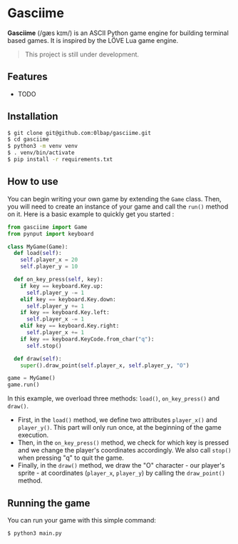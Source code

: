 # Gasciime

**Gasciime** (/ɡæs kɪm/) is an ASCII Python game engine for building terminal based games. It is inspired by the LÖVE Lua game engine.

> This project is still under development.

## Features

- TODO

## Installation

```bash
$ git clone git@github.com:0lbap/gasciime.git
$ cd gasciime
$ python3 -m venv venv
$ . venv/bin/activate
$ pip install -r requirements.txt
```

## How to use

You can begin writing your own game by extending the `Game` class. Then, you will need to create an instance of your game and call the `run()` method on it. Here is a basic example to quickly get you started :

```py
from gasciime import Game
from pynput import keyboard

class MyGame(Game):
  def load(self):
    self.player_x = 20
    self.player_y = 10

  def on_key_press(self, key):
    if key == keyboard.Key.up:
      self.player_y -= 1
    elif key == keyboard.Key.down:
      self.player_y += 1
    if key == keyboard.Key.left:
      self.player_x -= 1
    elif key == keyboard.Key.right:
      self.player_x += 1
    if key == keyboard.KeyCode.from_char("q"):
      self.stop()

  def draw(self):
    super().draw_point(self.player_x, self.player_y, "O")

game = MyGame()
game.run()
```

In this example, we overload three methods: `load()`, `on_key_press()` and `draw()`.

- First, in the `load()` method, we define two attributes `player_x()` and `player_y()`. This part will only run once, at the beginning of the game execution.
- Then, in the `on_key_press()` method, we check for which key is pressed and we change the player's coordinates accordingly. We also call `stop()` when pressing "q" to quit the game.
- Finally, in the `draw()` method, we draw the "O" character - our player's sprite - at coordinates (`player_x`, `player_y`) by calling the `draw_point()` method.

## Running the game

You can run your game with this simple command:

```bash
$ python3 main.py
```
